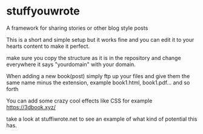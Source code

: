 # stuffyouwrote
 A framework for sharing stories or other blog style posts

This is a short and simple setup but it works fine and you can edit it to your hearts content to make it perfect. 

make sure you copy the structure as it is in the repository and change everywhere it says "yourdomain" with your domain. 

When adding a new book(post) simply ftp up your files and give them the same name minus the extension, example book1.html, book1.pdf... and so forth

You can add some crazy cool effects like CSS for example https://3dbook.xyz/ 

take a look at stuffiwrote.net to see an example of what kind of potential this has.
